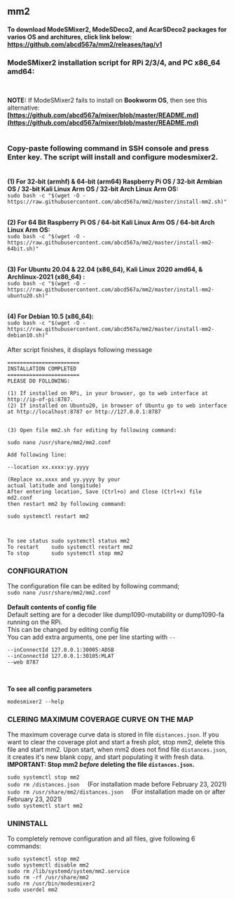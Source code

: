 ## mm2
#### To download ModeSMixer2, ModeSDeco2, and AcarSDeco2 packages for varios OS and architures, click link below:</br>https://github.com/abcd567a/mm2/releases/tag/v1

### ModeSMixer2 installation script for RPi 2/3/4, and PC x86_64 amd64:
</br>

**NOTE:** If ModeSMixer2 fails to install on **Bookworm OS**, then see this alternative: </br> **[https://github.com/abcd567a/mixer/blob/master/README.md](https://github.com/abcd567a/mixer/blob/master/README.md)** </br></br>

### Copy-paste following command in SSH console and press Enter key. The script will install and configure modesmixer2. </br></br>

**(1) For 32-bit (armhf) & 64-bit (arm64) Raspberry Pi OS / 32-bit Armbian OS / 32-bit Kali Linux Arm OS / 32-bit Arch Linux Arm OS:** </br>
`sudo bash -c "$(wget -O - https://raw.githubusercontent.com/abcd567a/mm2/master/install-mm2.sh)" `</br></br>

**(2) For 64 Bit Raspberry Pi OS / 64-bit Kali Linux Arm OS / 64-bit Arch Linux Arm OS:** </br>
`sudo bash -c "$(wget -O - https://raw.githubusercontent.com/abcd567a/mm2/master/install-mm2-64bit.sh)" ` </br></br>

**(3) For Ubuntu 20.04 & 22.04 (x86_64), Kali Linux 2020 amd64, & Archlinux-2021 (x86_64) :** </br>
`sudo bash -c "$(wget -O - https://raw.githubusercontent.com/abcd567a/mm2/master/install-mm2-ubuntu20.sh)" ` </br></br>

**(4) For Debian 10.5 (x86_64):** </br>
`sudo bash -c "$(wget -O - https://raw.githubusercontent.com/abcd567a/mm2/master/install-mm2-debian10.sh)" ` </br></br>
After script finishes, it displays following message
```
=======================
INSTALLATION COMPLETED
=======================
PLEASE DO FOLLOWING:

(1) If installed on RPi, in your browser, go to web interface at http://ip-of-pi:8787. 
(2) If installed on Ubuntu20, in browser of Ubuntu go to web interface at http://localhost:8787 or http://127.0.0.1:8787


(3) Open file mm2.sh for editing by following command:

sudo nano /usr/share/mm2/mm2.conf

Add following line: 

--location xx.xxxx:yy.yyyy 

(Replace xx.xxxx and yy.yyyy by your 
actual latitude and longitude) 
After entering location, Save (Ctrl+o) and Close (Ctrl+x) file md2.conf 
then restart mm2 by following command: 

sudo systemctl restart mm2



To see status sudo systemctl status mm2
To restart    sudo systemctl restart mm2
To stop       sudo systemctl stop mm2
```

### CONFIGURATION </br>
The configuration file can be edited by following command; </br>
`sudo nano /usr/share/mm2/mm2.conf ` </br></br>
**Default contents of config file**</br>
Default setting are for a decoder like dump1090-mutability or dump1090-fa running on the RPi. </br>
This can be changed by editing config file</br>
You can add extra arguments, one per line starting with `--` </br>
```
--inConnectId 127.0.0.1:30005:ADSB
--inConnectId 127.0.0.1:30105:MLAT
--web 8787

```
</br>

**To see all config parameters** </br>
```
modesmixer2 --help
```

### CLERING MAXIMUM COVERAGE CURVE ON THE MAP</br>
The maximum coverage curve data is stored in file `distances.json`. If you want to clear the coverage plot and start a fresh plot, stop mm2, delete this file and start mm2. Upon start, when mm2 does not find file `distances.json`, it creates it's new blank copy, and start populating it with fresh data. </br>
**IMPORTANT: Stop mm2 _before_ deleting the file `distances.json`.** </br>

`sudo systemctl stop mm2  `  </br>
`sudo rm /distances.json  ` (For installation made before February 23, 2021) </br>
`sudo rm /usr/share/mm2/distances.json  ` (For installation made on or after February 23, 2021) </br>
`sudo systemctl start mm2   `


### UNINSTALL </br>
To completely remove configuration and all files, give following 6 commands:
```
sudo systemctl stop mm2 
sudo systemctl disable mm2 
sudo rm /lib/systemd/system/mm2.service 
sudo rm -rf /usr/share/mm2 
sudo rm /usr/bin/modesmixer2 
sudo userdel mm2  
```
